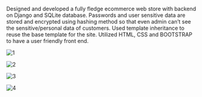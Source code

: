 Designed and developed a fully fledge ecommerce web store with backend on Django and SQLite database.
Passwords and user sensitive data are stored and encrypted using hashing method so that even admin can’t see the sensitive/personal data of customers.
Used template inheritance to reuse the base template for the site.
Utilized HTML, CSS and BOOTSTRAP to have a user friendly front end.

![1](https://user-images.githubusercontent.com/80065408/182031369-261d674c-4d33-48c0-9dcb-56acfbed2253.PNG)

![2](https://user-images.githubusercontent.com/80065408/182031374-44956df1-cb7c-4aeb-bcf5-fadbd14b24de.PNG)

![3](https://user-images.githubusercontent.com/80065408/182031387-a15778de-7ff9-4e14-8e60-ee1f6cffd5f1.PNG)

![4](https://user-images.githubusercontent.com/80065408/182031390-f59ef547-a0a2-4100-a258-58943bb7bf5a.PNG)
